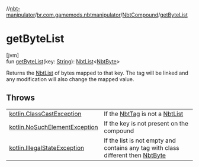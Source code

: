 //[nbt-manipulator](../../../index.md)/[br.com.gamemods.nbtmanipulator](../index.md)/[NbtCompound](index.md)/[getByteList](get-byte-list.md)

# getByteList

[jvm]\
fun [getByteList](get-byte-list.md)(key: [String](https://kotlinlang.org/api/latest/jvm/stdlib/kotlin/-string/index.html)): [NbtList](../-nbt-list/index.md)&lt;[NbtByte](../-nbt-byte/index.md)&gt;

Returns the [NbtList](../-nbt-list/index.md) of bytes mapped to that key. The tag will be linked and any modification will also change the mapped value.

## Throws

| | |
|---|---|
| [kotlin.ClassCastException](https://kotlinlang.org/api/latest/jvm/stdlib/kotlin/-class-cast-exception/index.html) | If the [NbtTag](../-nbt-tag/index.md) is not a [NbtList](../-nbt-list/index.md) |
| [kotlin.NoSuchElementException](https://kotlinlang.org/api/latest/jvm/stdlib/kotlin/-no-such-element-exception/index.html) | If the key is not present on the compound |
| [kotlin.IllegalStateException](https://kotlinlang.org/api/latest/jvm/stdlib/kotlin/-illegal-state-exception/index.html) | If the list is not empty and contains any tag with class different then [NbtByte](../-nbt-byte/index.md) |
